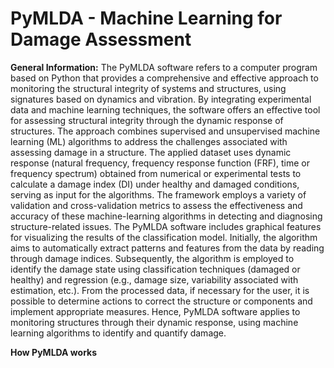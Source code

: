 # PyMLDA - Machine Learning for Damage Assessment
**General Information:** The PyMLDA software refers to a computer program based on Python that provides a comprehensive and effective approach to monitoring the structural integrity of systems and structures, using signatures based on dynamics and vibration. By integrating experimental data and machine learning techniques, the software offers an effective tool for assessing structural integrity through the dynamic response of structures. The approach combines supervised and unsupervised machine learning (ML) algorithms to address the challenges associated with assessing damage in a structure.
The applied dataset uses dynamic response (natural frequency, frequency response function (FRF), time or frequency spectrum) obtained from numerical or experimental tests to calculate a damage index (DI) under healthy and damaged conditions, serving as input for the algorithms. The framework employs a variety of validation and cross-validation metrics to assess the effectiveness and accuracy of these machine-learning algorithms in detecting and diagnosing structure-related issues. The PyMLDA software includes graphical features for visualizing the results of the classification model.
Initially, the algorithm aims to automatically extract patterns and features from the data by reading through damage indices. Subsequently, the algorithm is employed to identify the damage state using classification techniques (damaged or healthy) and regression (e.g., damage size, variability associated with estimation, etc.).
From the processed data, if necessary for the user, it is possible to determine actions to correct the structure or components and implement appropriate measures. Hence, PyMLDA software applies to monitoring structures through their dynamic response, using machine learning algorithms to identify and quantify damage.

**How PyMLDA works**
